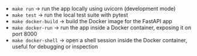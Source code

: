 - `make run` → run the app locally using uvicorn (development mode)
- `make test` → run the local test suite with pytest
- `make docker-build` → build the Docker image for the FastAPI app
- `make docker-run` → run the app inside a Docker container, exposing it on port 8000
- `make docker-shell` → open a shell session inside the Docker container, useful for debugging or inspection